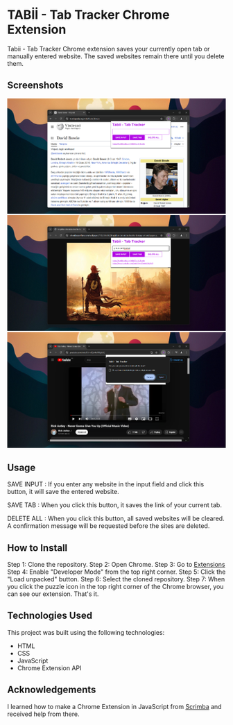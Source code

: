 # TABİİ - Tab Tracker Chrome Extension

Tabii - Tab Tracker Chrome extension saves your currently open tab or manually entered website. The saved websites remain there until you delete them.  

## Screenshots

![Screenshot1](screenshots/1.png)
![Screenshot1](screenshots/2.png)
![Screenshot1](screenshots/3.png)

## Usage

SAVE INPUT : If you enter any website in the input field and click this button, it will save the entered website.

SAVE TAB : When you click this button, it saves the link of your current tab.

DELETE ALL : When you click this button, all saved websites will be cleared. A confirmation message will be requested before the sites are deleted.

## How to Install

Step 1: Clone the repository.
Step 2: Open Chrome.
Step 3: Go to [Extensions](chrome://extensions)
Step 4: Enable "Developer Mode" from the top right corner.
Step 5: Click the "Load unpacked" button.
Step 6: Select the cloned repository.
Step 7: When you click the puzzle icon in the top right corner of the Chrome browser, you can see our extension. That's it.

## Technologies Used

This project was built using the following technologies:

- HTML
- CSS
- JavaScript
- Chrome Extension API


## Acknowledgements

I learned how to make a Chrome Extension in JavaScript from [Scrimba](https://v2.scrimba.com/home) and received help from there.
